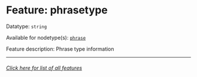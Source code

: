 # Feature: phrasetype

Datatype: `string`

Available for nodetype(s): [`phrase`](phrasenodefeatures.md)

Feature description: Phrase type information

---
###### [Click here for list of all features](home.md)


